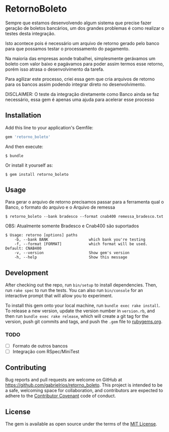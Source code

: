 # RetornoBoleto

Sempre que estamos desenvolvendo algum sistema que precise fazer geração
de boletos bancários, um dos grandes problemas é como realizar o testes
desta integração.

Isto acontece pois é necessário um arquivo de retorno gerado pelo banco para
que possamos testar o processamento do pagamento.

Na maioria das empresas aonde trabalhei, simplesmente gerávamos um
boleto com valor baixo e pagávamos para poder assim termos esse retorno,
porém isso atrasa o desenvolvimento da tarefa.

Para agilizar este processo, criei essa gem que cria arquivos de retorno
para os bancos assim podendo integrar direto no desenvolvimento.

DISCLAIMER: O teste da integração diretamente como Banco ainda se faz
necessário, essa gem é apenas uma ajuda para acelerar esse processo

## Installation

Add this line to your application's Gemfile:

```ruby
gem 'retorno_boleto'
```

And then execute:

    $ bundle

Or install it yourself as:

    $ gem install retorno_boleto

## Usage

  Para gerar o arquivo de retorno precisamos passar para a ferramenta
  qual o Banco, o formato do arquivo e o Arquivo de remessa

    $ retorno_boleto --bank bradesco --format cnab400 remessa_bradesco.txt


OBS: Atualmente somente Bradesco e Cnab400 são suportados

    $ Usage: retorno [options] paths
        -b, --bank BANK                  which bank you're testing
        -f, --format [FORMAT]            which format will be used. Default: CNAB400
        -v, --version                    Show gem's version
        -h, --help                       Show this message




## Development

After checking out the repo, run `bin/setup` to install dependencies. Then, run `rake spec` to run the tests. You can also run `bin/console` for an interactive prompt that will allow you to experiment.

To install this gem onto your local machine, run `bundle exec rake install`. To release a new version, update the version number in `version.rb`, and then run `bundle exec rake release`, which will create a git tag for the version, push git commits and tags, and push the `.gem` file to [rubygems.org](https://rubygems.org).

### TODO

- [ ] Formato de outros bancos
- [ ] Integração com RSpec/MiniTest

## Contributing

Bug reports and pull requests are welcome on GitHub at https://github.com/gabrielrios/retorno_boleto. This project is intended to be a safe, welcoming space for collaboration, and contributors are expected to adhere to the [Contributor Covenant](http://contributor-covenant.org) code of conduct.


## License

The gem is available as open source under the terms of the [MIT License](http://opensource.org/licenses/MIT).

